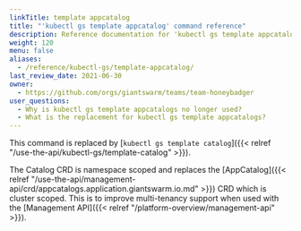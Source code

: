 ```yaml
---
linkTitle: template appcatalog
title: "'kubectl gs template appcatalog' command reference"
description: Reference documentation for 'kubectl gs template appcatalog' which is replaced by 'kubectl gs template catalog'.
weight: 120
menu: false
aliases:
  - /reference/kubectl-gs/template-appcatalog/
last_review_date: 2021-06-30
owner:
  - https://github.com/orgs/giantswarm/teams/team-honeybadger
user_questions:
  - Why is kubectl gs template appcatalogs no longer used?
  - What is the replacement for kubectl gs template appcatalogs?
---
```


This command is replaced by  [`kubectl gs template catalog`]({{< relref "/use-the-api/kubectl-gs/template-catalog" >}}).

The Catalog CRD is namespace scoped and replaces the [AppCatalog]({{< relref "/use-the-api/management-api/crd/appcatalogs.application.giantswarm.io.md" >}})
CRD which is cluster scoped. This is to improve multi-tenancy support when used with the [Management API]({{< relref "/platform-overview/management-api" >}}).
